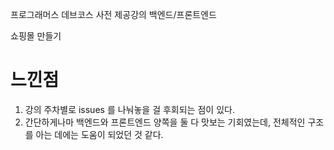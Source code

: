 프로그래머스 데브코스 사전 제공강의 백엔드/프론트엔드

쇼핑몰 만들기

# 느낀점
1. 강의 주차별로 issues 를 나눠놓을 걸 후회되는 점이 있다.
2. 간단하게나마 백엔드와 프론트엔드 양쪽을 둘 다 맛보는 기회였는데, 전체적인 구조를 아는 데에는 도움이 되었던 것 같다. 
